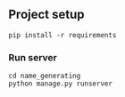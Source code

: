 ## Project setup
```
pip install -r requirements
```

### Run server
```
cd name_generating
python manage.py runserver
```

